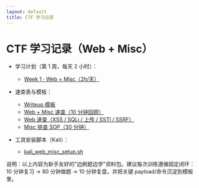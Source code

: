 ```yaml
---
layout: default
title: CTF 学习记录
---
```


# CTF 学习记录（Web + Misc）

- 学习计划（第 1 周，每天 2 小时）：
  - [Week 1 · Web + Misc（2h/天）](../study-plans/week1-web-misc-2h-per-day.md)

- 速查表与模板：
  - [Writeup 模板](../notes/writeup-template.md)
  - [Web + Misc 速查（10 分钟回顾）](../notes/cheatsheets/web-misc-quick-ref.md)
  - [Web 速查（XSS / SQLi / 上传 / SSTI / SSRF）](../notes/cheatsheets/web-quick-checks.md)
  - [Misc 排查 SOP（30 分钟）](../notes/cheatsheets/misc-sop.md)

- 工具安装脚本（Kali）：
  - [kali_web_misc_setup.sh](../scripts/kali_web_misc_setup.sh)

说明：以上内容为新手友好的"边刷题边学"资料包。建议每次训练遵循固定闭环：10 分钟复习 → 80 分钟做题 → 10 分钟复盘，并把关键 payload/命令沉淀到模板里。